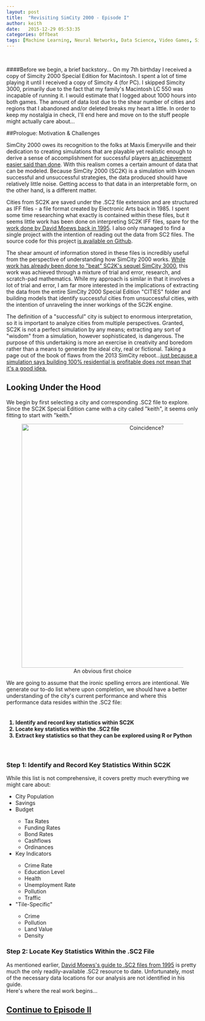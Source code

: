 ```yaml
---
layout: post
title:  "Revisiting SimCity 2000 - Episode I"
author: keith
date:   2015-12-29 05:53:35
categories: Offbeat
tags: [Machine Learning, Neural Networks, Data Science, Video Games, SimCity, Simulation, Hex Editing]
---
```

<br>

####Before we begin, a brief backstory...
On my 7th birthday I received a copy of Simcity 2000 Special Edition for Macintosh. I spent a lot of time playing it until I received a copy of Simcity 4 (for PC). I skipped Simcity 3000, primarily due to the fact that my family's Macintosh LC 550 was incapable of running it. I would estimate that I logged about 1000 hours into both games. The amount of data lost due to the shear number of cities and regions that I abandoned and/or deleted breaks my heart a little. In order to keep my nostalgia in check, I'll end here and move on to the stuff people might actually care about...
<br>  

##Prologue: Motivation & Challenges

<p>SimCity 2000 owes its recognition to the folks at Maxis Emeryville and their dedication to creating simulations that are playable yet realistic enough to derive a sense of accomplishment for successful players
<a href="http://www.rockpapershotgun.com/2014/01/07/john-vs-the-trees-woodcutter-simulator-2013/" target="_blank">an achievement easier said than done</a>.
 With this realism comes a certain amount of data that can be modeled. Because SimCity 2000 (SC2K) is a simulation with known successful and unsuccessful strategies, the data produced should have relatively little noise. Getting access to that data in an interpretable form, on the other hand, is a different matter.<p/>
 Cities from SC2K are saved under the .SC2 file extension and are structured as IFF files - a file format created by Electronic Arts back in 1985. I spent some time researching what exactly is contained within these files, but it seems little work has been done on interpreting SC2K IFF files, spare for the <a href="http://djm.cc/simcity-2000-info.txt/" target="_blank">work done by David Moews back in 1995</a>. I also only managed to find a single project with the intention of reading out the data from SC2 files. The source code for this project <a href="https://github.com/emtiu/sc2000tool" target="_blank">is available on Github</a>.
 <p>The shear amount of information stored in these files is incredibly useful from the perspective of understanding how SimCity 2000 works. <a href="https://www.vice.com/read/the-totalitarian-buddhist-who-beat-sim-city/" target="_blank">While work has already been done to "beat" SC2K's sequel SimCity 3000</a>, this work was achieved through a mixture of trial and error, research, and scratch-pad mathematics. While my approach is similar in that it involves a lot of trial and error, I am far more interested in the implications of  extracting the data from the entire SimCity 2000 Special Edition "CITIES" folder and building models that identify successful cities from unsuccessful cities, with the intention of unraveling the inner workings of the SC2K engine.</p> <p>The definition of a "successful" city is subject to enormous interpretation, so it is important to analyze cities from multiple perspectives. Granted, SC2K is not a perfect simulation by any means; extracting any sort of "wisdom" from a simulation, however sophisticated, is dangerous. The purpose of this undertaking is more an exercise in creativity and boredom rather than a means to generate the ideal city, real or fictional. Taking a page out of the book of flaws from the 2013 SimCity reboot...<a href="https://www.youtube.com/watch?v=IHt0kAhXIu4/" target="_blank">just because a simulation says building 100% residential is profitable does not mean that it's a good idea.</a></p>

<h2>Looking Under the Hood</h2>
<p>We begin by first selecting a city and corresponding .SC2 file to explore. Since the SC2K Special Edition came with a city called "keith", it seems only fitting to start with "keith."
 <figure>
  <center><img src="http://iamthevastidledhitchhiker.github.io/figs/simcity_ep1/SS_01.jpg" alt="Coincidence?" width = "640"></center>
  <figcaption align="center">An obvious first choice</figcaption>
  </figure>
  We are going to assume that the ironic spelling errors are intentional. We generate our to-do list where upon completion, we should have a better understanding of the city's current performance and where this performance data resides within the .SC2 file: <br><br>

  <h4>
  <ol>
  <li>Identify and record key statistics within SC2K</li>
  <li>Locate key statistics within the .SC2 file</li>
  <li>Extract key statistics so that they can be explored using R or Python</li>
</ol>
  </h4>
  <br>

<h3>Step 1: Identify and Record Key Statistics Within SC2K</h3>
<p>While this list is not comprehensive, it covers pretty much everything we might care about:
<ul>
  <li>City Population</li>
  <li>Savings</li>
  <li>Budget</li>
    <ul>
      <li>Tax Rates</li>
      <li>Funding Rates</li>
      <li>Bond Rates</li>
      <li>Cashflows</li>
      <li>Ordinances</li>
    </ul>
  <li>Key Indicators</li>
  <ul>
    <li>Crime Rate</li>
    <li>Education Level</li>
    <li>Health</li>
    <li>Unemployment Rate</li>
    <li>Pollution</li>
    <li>Traffic</li>
  </ul>
  <li>"Tile-Specific"</li>
  <ul>
    <li>Crime</li>
    <li>Pollution</li>
    <li>Land Value</li>
    <li>Density</li>
  </ul>

</ul>
</p>

<h3>Step 2: Locate Key Statistics Within the .SC2 File</h3>
<p>As mentioned earlier, <a href="http://djm.cc/simcity-2000-info.txt/" target="_blank">David Moews's guide to .SC2 files from 1995</a> is pretty much the only readily-available .SC2 resource to date. Unfortunately,
most of the necessary data locations for our analysis are not identified in his guide. <br>Here's where the real work begins...</p>

<h2><a href="2015/12/30/exploring_simcity_pt2.html">Continue to Episode II</a>
